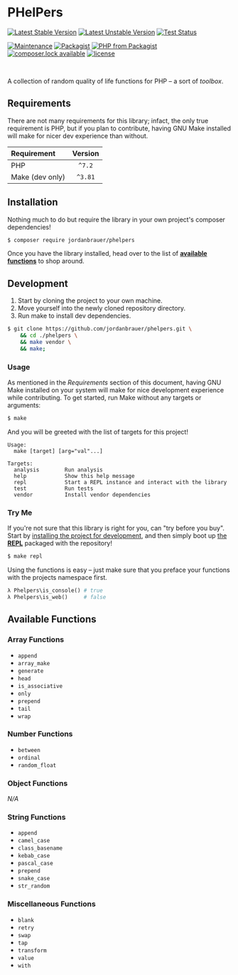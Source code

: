 # PHelPers

[![Latest Stable Version](https://poser.pugx.org/jordanbrauer/phelpers/version?format=flat-square)](https://packagist.org/packages/jordanbrauer/phelpers)
[![Latest Unstable Version](https://poser.pugx.org/jordanbrauer/phelpers/v/unstable?format=flat-square)](//packagist.org/packages/jordanbrauer/phelpers)
[![Test Status](https://img.shields.io/github/workflow/status/jordanbrauer/phelpers/CI?label=tests&style=flat-square)](https://github.com/jordanbrauer/phelpers/actions?query=workflow%3ACI)

[![Maintenance](https://img.shields.io/maintenance/yes/2021.svg?style=flat-square)](https://github.com/jordanbrauer/phelpers)
[![Packagist](https://img.shields.io/packagist/dt/jordanbrauer/phelpers.svg?style=flat-square)](https://packagist.org/packages/jordanbrauer/phelpers)
[![PHP from Packagist](https://img.shields.io/packagist/php-v/jordanbrauer/phelpers.svg?style=flat-square)](https://secure.php.net/releases/)
[![composer.lock available](https://poser.pugx.org/jordanbrauer/phelpers/composerlock?format=flat-square)](https://packagist.org/packages/jordanbrauer/phelpers)
[![license](https://img.shields.io/github/license/jordanbrauer/phelpers.svg?style=flat-square)](https://github.com/jordanbrauer/phelpers/blob/master/LICENSE)

<br />

A collection of random quality of life functions for PHP – a sort of _toolbox_.

## Requirements

There are not many requirements for this library; infact, the only true requirement is PHP, but if you plan to contribute, having GNU Make installed will make for nicer dev experience than without.

| Requirement      | Version |
|:-----------------|:-------:|
| PHP              | `^7.2`  |
| Make (dev only)  | `^3.81` |

## Installation

Nothing much to do but require the library in your own project's composer dependencies!

```bash
$ composer require jordanbrauer/phelpers
```

Once you have the library installed, head over to the list of [**available functions**](#Available-Functions) to shop around.

## Development

1. Start by cloning the project to your own machine.
1. Move yourself into the newly cloned repository directory.
1. Run make to install dev dependencies.

```bash
$ git clone https://github.com/jordanbrauer/phelpers.git \
    && cd ./phelpers \
    && make vendor \
    && make;
```

### Usage 

As mentioned in the _Requirements_ section of this document, having GNU Make installed on your system will make for nice development experience while contributing. To get started, run Make without any targets or arguments:

```bash
$ make
```

And you will be greeted with the list of targets for this project!

```
Usage:
  make [target] [arg="val"...]

Targets:
  analysis        Run analysis
  help            Show this help message
  repl            Start a REPL instance and interact with the library
  test            Run tests
  vendor          Install vendor dependencies
```

### Try Me

If you're not sure that this library is right for you, can "try before you buy". Start by [installing the project for development](#Development), and then simply boot up [the **REPL**](https://github.com/bobthecow/psysh) packaged with the repository!

```bash
$ make repl
```

Using the functions is easy – just make sure that you preface your functions with the projects namespace first.

```php
λ Phelpers\is_console() # true
λ Phelpers\is_web()     # false
```

## Available Functions

### Array Functions

* `append`
* `array_make`
* `generate`
* `head`
* `is_associative`
* `only`
* `prepend`
* `tail`
* `wrap`

### Number Functions

* `between`
* `ordinal`
* `random_float`

### Object Functions

_N/A_

### String Functions

* `append`
* `camel_case`
* `class_basename`
* `kebab_case`
* `pascal_case`
* `prepend`
* `snake_case`
* `str_random`

### Miscellaneous Functions

* `blank`
* `retry`
* `swap`
* `tap`
* `transform`
* `value`
* `with`
